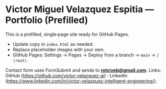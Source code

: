 # Victor Miguel Velazquez Espitia — Portfolio (Prefilled)

This is a prefilled, single‑page site ready for GitHub Pages.

- Update copy in `index.html` as needed.
- Replace placeholder images with your own.
- GitHub Pages: Settings → Pages → Deploy from a branch → `main` → `/ (root)`.

Contact form uses FormSubmit and sends to **rotciveb@gmail.com**.
Links: GitHub (https://github.com/victor-velazquez-ai) · LinkedIn (https://www.linkedin.com/in/victor-velazquez-intelligent-engineering/).

